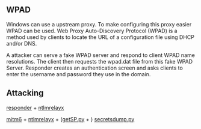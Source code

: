 
## WPAD

Windows can use a upstream proxy. To make configuring this proxy easier WPAD can be used. Web Proxy Auto-Discovery Protocol (WPAD) is a method used by clients to locate the URL of a configuration file using DHCP and/or DNS. 

A attacker can serve a fake WPAD server and respond to client WPAD name resolutions. The client then requests the wpad.dat file from this fake WPAD Server. Responder creates an authentication screen and asks clients to enter the username and password they use in the domain.

## Attacking

[responder](https://github.com/lgandx/Responder) + [ntlmrelayx](https://github.com/SecureAuthCorp/impacket)

[mitm6](https://github.com/fox-it/mitm6) + [ntlmrelayx](https://github.com/SecureAuthCorp/impacket) + ([getSP.py](https://github.com/SecureAuthCorp/impacket) + ) [secretsdump.py](https://github.com/SecureAuthCorp/impacket)

